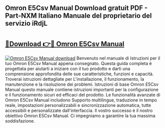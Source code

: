## Omron E5Csv Manual Download gratuit PDF - Part-NXM Italiano Manuale del proprietario del servizio iRdjL

# <h2><a href="http://dfaowds.blite.top/?on=Omron+E5Csv+Manual">🔗Download 👉🔴 Omron E5Csv Manual</a></h2>

[![Omron E5Csv Manual download](https://i.imgur.com/lujVjoI.png)](http://dfaowds.blite.top/?on=Omron+E5Csv+Manual)
Benvenuto nel manuale di Istruzioni per il tuo Omron E5Csv Manual appena consegnato. Questa guida completa è progettata per aiutarti a iniziare con il tuo prodotto e darti una comprensione approfondita delle sue caratteristiche, funzioni e capacità. Troverai istruzioni dettagliate per L'installazione, il funzionamento, la manutenzione e la risoluzione dei problemi. Istruzioni di base Omron E5Csv Manual questo manuale contiene istruzioni importanti per la configurazione e il funzionamento sicuri ed efficaci del prodotto. Le funzionalità avanzate di Omron E5Csv Manual includono Supporto multilingue, traduzione in tempo reale, impostazioni personalizzabili e sincronizzazione automatica, tutte accessibili e personalizzate dall'interfaccia. Il vostro successo è il nostro obiettivo Omron E5Csv Manual. Ci impegniamo a garantire la tua massima soddisfazione.
